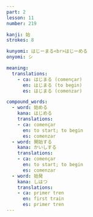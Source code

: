 ```yaml
---
part: 2
lesson: 11
number: 219

kanji: 始
strokes: 8

kunyomi: はじーまる<br>はじーめる
onyomi: シ

meaning:
  translations:
    - ca: はじまる (començar)
      en: はじまる (to begin)
      es: はじまる (comenzar)

compound_words:
  - word: 始める
    kana: はじめる
    translations:
    - ca: començar
      en: to start; to begin
      es: comenzar
  - word: 開始する
    kana: かいしする
    translations:
    - ca: començar
      en: to start; to begin
      es: comenzar
  - word: 始発
    kana: しはつ
    translations:
    - ca: primer tren
      en: first train
      es: primer tren
---
```

